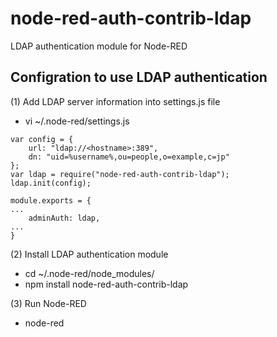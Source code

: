 # node-red-auth-contrib-ldap
LDAP authentication module for Node-RED

## Configration to use LDAP authentication

(1) Add LDAP server information into settings.js file
- vi ~/.node-red/settings.js
```
var config = {
    url: "ldap://<hostname>:389",
    dn: "uid=%username%,ou=people,o=example,c=jp"
};
var ldap = require("node-red-auth-contrib-ldap");
ldap.init(config);

module.exports = {
...
    adminAuth: ldap,
...
}
```

(2) Install LDAP authentication module
- cd ~/.node-red/node_modules/
- npm install node-red-auth-contrib-ldap

(3) Run Node-RED
- node-red
